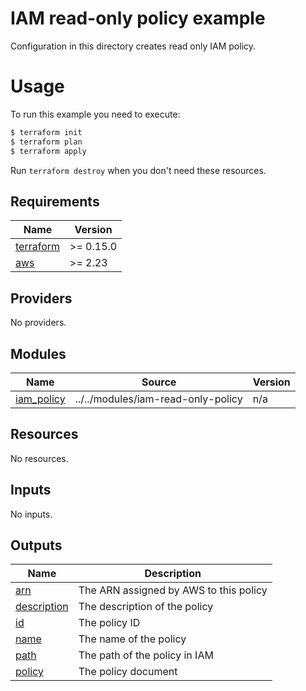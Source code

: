 # IAM read-only policy example

Configuration in this directory creates read only IAM policy.

# Usage

To run this example you need to execute:

```bash
$ terraform init
$ terraform plan
$ terraform apply
```

Run `terraform destroy` when you don't need these resources.

<!-- BEGINNING OF PRE-COMMIT-TERRAFORM DOCS HOOK -->
## Requirements

| Name | Version |
|------|---------|
| <a name="requirement_terraform"></a> [terraform](#requirement\_terraform) | >= 0.15.0 |
| <a name="requirement_aws"></a> [aws](#requirement\_aws) | >= 2.23 |

## Providers

No providers.

## Modules

| Name | Source | Version |
|------|--------|---------|
| <a name="module_iam_policy"></a> [iam\_policy](#module\_iam\_policy) | ../../modules/iam-read-only-policy | n/a |

## Resources

No resources.

## Inputs

No inputs.

## Outputs

| Name | Description |
|------|-------------|
| <a name="output_arn"></a> [arn](#output\_arn) | The ARN assigned by AWS to this policy |
| <a name="output_description"></a> [description](#output\_description) | The description of the policy |
| <a name="output_id"></a> [id](#output\_id) | The policy ID |
| <a name="output_name"></a> [name](#output\_name) | The name of the policy |
| <a name="output_path"></a> [path](#output\_path) | The path of the policy in IAM |
| <a name="output_policy"></a> [policy](#output\_policy) | The policy document |
<!-- END OF PRE-COMMIT-TERRAFORM DOCS HOOK -->
